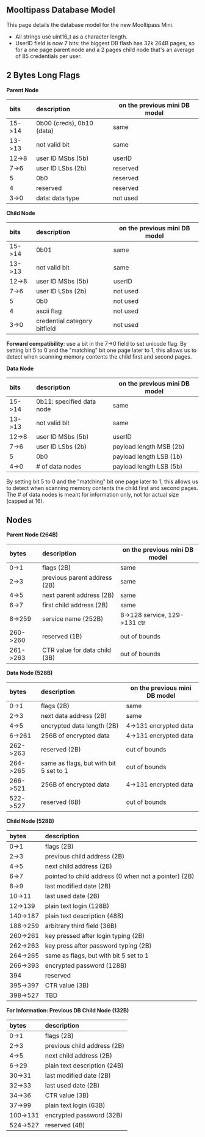## [](#header-1) Mooltipass Database Model
This page details the database model for the new Mooltipass Mini.  
- All strings use uint16_t as a character length.  
- UserID field is now 7 bits: the biggest DB flash has 32k 264B pages, so for a one page parent node and a 2 pages child node that's an average of 85 credentials per user.  
   
## [](#header-2) 2 Bytes Long Flags

**Parent Node**

| bits | description | on the previous mini DB model |
|:-----|:------------|-------------------------------|
| 15->14 | 0b00 (creds), 0b10 (data) | same |
| 13->13 | not valid bit | same |
| 12->8 | user ID MSbs (5b) | userID |
| 7->6 | user ID LSbs (2b) | reserved |
| 5 | 0b0 | reserved |
| 4 | reserved | reserved |
| 3->0 | data: data type | not used |

**Child Node**

| bits | description | on the previous mini DB model |
|:-----|:------------|-------------------------------|
| 15->14 | 0b01 | same |
| 13->13 | not valid bit | same |
| 12->8 | user ID MSbs (5b) | userID |
| 7->6 | user ID LSbs (2b) | not used |
| 5 | 0b0 | not used |
| 4 | ascii flag | not used |
| 3->0 | credential category bitfield | not used |

**Forward compatibility**: use a bit in the 7->0 field to set unicode flag. 
By setting bit 5 to 0 and the "matching" bit one page later to 1, this allows us to detect when scanning memory contents the child first and second pages.

**Data Node**

| bits | description | on the previous mini DB model |
|:-----|:------------|-------------------------------|
| 15->14 | 0b11: specified data node | same |
| 13->13 | not valid bit | same |
| 12->8 | user ID MSbs (5b) | userID |
| 7->6 | user ID LSbs (2b) | payload length MSB (2b) |
| 5 | 0b0 | payload length LSB (1b) |
| 4->0 | # of data nodes | payload length LSB (5b) |

By setting bit 5 to 0 and the "matching" bit one page later to 1, this allows us to detect when scanning memory contents the child first and second pages.  
The # of data nodes is meant for information only, not for actual size (capped at 16).  

## [](#header-2) Nodes

**Parent Node (264B)**

| bytes | description | on the previous mini DB model |
|:------|:------------|-------------------------------|
| 0->1 | flags (2B) | same |
| 2->3 | previous parent address (2B) | same |
| 4->5 | next parent address (2B) | same |
| 6->7 | first child address (2B) | same |
| 8->259 | service name (252B) | 8->128 service, 129->131 ctr |
| 260->260 | reserved (1B) | out of bounds |
| 261->263 | CTR value for data child (3B) | out of bounds |

**Data Node (528B)**

| bytes | description | on the previous mini DB model |
|:------|:------------|-------------------------------|
| 0->1 | flags (2B) | same |
| 2->3 | next data address (2B) | same |
| 4->5 | encrypted data length (2B) | 4->131 encrypted data |
| 6->261 | 256B of encrypted data | 4->131 encrypted data |
| 262->263 | reserved (2B) | out of bounds |
| 264->265 | same as flags, but with bit 5 set to 1 | out of bounds |
| 266->521 | 256B of encrypted data | 4->131 encrypted data |
| 522->527 | reserved (6B) | out of bounds |

**Child Node (528B)**

| bytes | description |
|:------|:------------|
| 0->1 | flags (2B) |
| 2->3 | previous child address (2B) |
| 4->5 | next child address (2B) |
| 6->7 | pointed to child address (0 when not a pointer) (2B) |
| 8->9 | last modified date (2B) |
| 10->11 | last used date (2B) |
| 12->139 | plain text login (128B) |
| 140->187 | plain text description (48B) |
| 188->259 | arbitrary third field (36B) |
| 260->261 | key pressed after login typing (2B) |
| 262->263 | key press after password typing (2B) |
| 264->265 | same as flags, but with bit 5 set to 1 |
| 266->393 | encrypted password (128B) |
| 394 | reserved |
| 395->397 | CTR value (3B) |
| 398->527 | TBD |

**For Information: Previous DB Child Node (132B)**

| bytes | description |
|:------|:------------|
| 0->1 | flags (2B) |
| 2->3 | previous child address (2B) |
| 4->5 | next child address (2B) |
| 6->29 | plain text description (24B) |
| 30->31 | last modified date (2B) |
| 32->33 | last used date (2B) |
| 34->36 | CTR value (3B) |
| 37->99 | plain text login (63B) |
| 100->131 | encrypted password (32B) |
| 524->527 | reserved (4B) |
